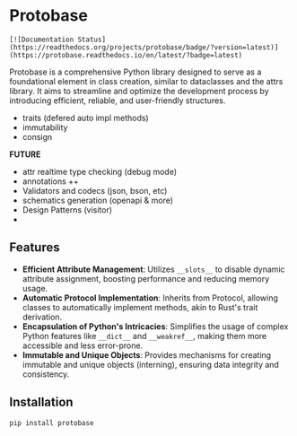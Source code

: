 # Protobase

```
[![Documentation Status](https://readthedocs.org/projects/protobase/badge/?version=latest)](https://protobase.readthedocs.io/en/latest/?badge=latest)
```

Protobase is a comprehensive Python library designed to serve as a foundational element in class creation, similar to dataclasses and the attrs library. It aims to streamline and optimize the development process by introducing efficient, reliable, and user-friendly structures.

- traits (defered auto impl methods)
- immutability
- consign

**FUTURE**

- attr realtime type checking (debug mode)
- annotations ++
- Validators and codecs (json, bson, etc)
- schematics generation (openapi & more)
- Design Patterns (visitor)
- 

## Features

- **Efficient Attribute Management**: Utilizes `__slots__` to disable dynamic attribute assignment, boosting performance and reducing memory usage.
- **Automatic Protocol Implementation**: Inherits from Protocol, allowing classes to automatically implement methods, akin to Rust's trait derivation.
- **Encapsulation of Python's Intricacies**: Simplifies the usage of complex Python features like `__dict__` and `__weakref__`, making them more accessible and less error-prone.
- **Immutable and Unique Objects**: Provides mechanisms for creating immutable and unique objects (interning), ensuring data integrity and consistency.

## Installation

```bash
pip install protobase
```
